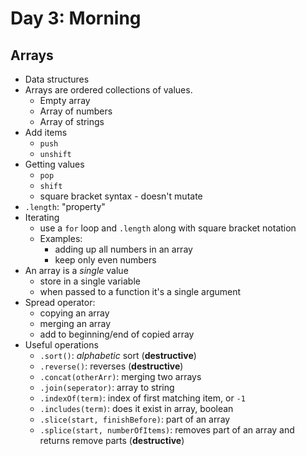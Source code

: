 # Day 3: Morning


## Arrays

- Data structures
- Arrays are ordered collections of values.
    - Empty array
    - Array of numbers
    - Array of strings
- Add items
    - `push`
    - `unshift`
- Getting values
    - `pop`
    - `shift`
    - square bracket syntax - doesn't mutate
- `.length`: "property"
- Iterating
    - use a `for` loop and `.length` along with square bracket notation
    - Examples:
        - adding up all numbers in an array
        - keep only even numbers
- An array is a *single* value
    - store in a single variable
    - when passed to a function it's a single argument
- Spread operator:
    - copying an array
    - merging an array
    - add to beginning/end of copied array
- Useful operations
    - `.sort()`: *alphabetic* sort (**destructive**)
    - `.reverse()`:  reverses (**destructive**)
    - `.concat(otherArr)`: merging two arrays
    - `.join(seperator)`: array to string
    - `.indexOf(term)`: index of first matching item, or `-1`
    - `.includes(term)`: does it exist in array, boolean
    - `.slice(start, finishBefore)`: part of an array
    - `.splice(start, numberOfItems)`: removes part of an array and returns remove parts (**destructive**)
